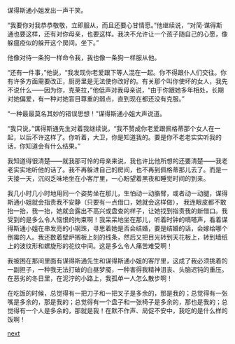 
谋得斯通小姐发出一声干笑。

“我要你对我恭恭敬敬，立即服从，而且还要心甘情愿。”他继续说，“对简·谋得斯通也要这样，还有对你母亲，也要这样。我决不允许让一个孩子随自己的心愿，像躲瘟疫似的躲开这个房间。坐下。”

他像对待一条狗一样命令我，我也像一条狗一样服从他。

“还有一件事，”他说，“我发现你老爱跟下等人混在一起。你不得跟仆人们交往。你有许多方面需要改正，厨房里是无法使你改好的。有关那个叫你使坏的女人，我先不说什么——因为你，克莱拉，”他低声对我母亲说，“由于你跟她多年相处，长期对她偏爱，有一种对她盲目尊重的弱点，直到现在都还没有克服。”

“一种最最莫名其妙的错误思想！”谋得斯通小姐大声说道。

“我只说，”谋得斯通先生对着我继续说，“我不赞成你老爱跟佩格蒂那个女人在一起，以后不许这样了。你听着，大卫，你是知道我的。要是你不老老实实听我的话，你知道会有什么结果。”

我知道得很清楚——就我那可怜的母亲来说，我也许比他所想的还要清楚——我老老实实地听他的话了。我不再躲进自己的房间，也不再到佩格蒂那儿去了。而是一天接一天，沉闷乏味地坐在小客厅里，一心盼望着黑夜和睡觉时间的到来。

我几小时几小时地用同一个姿势坐在那儿，生怕动一动胳臂，或者动一动腿，谋得斯通小姐就会指责我不安静（只要有一点借口，她就会这样做）， 我连眼皮都不敢抬一抬，我一抬，她就会露出不高兴或盘查的样子，让她找到指责我的新借口。我受到的是多么令人恼恨的拘束啊！我呆呆地坐在那儿，听着时钟的嘀嗒声，看着谋得斯通小姐在串发亮的小钢珠，寻思着她是否会结婚，要是结婚的话，会嫁给哪个倒霉的人。我还数着壁炉搁板上刻的线条，然后又把目光转到天花板上，转到墙纸上的波纹形和螺旋形的花纹中间。这是多么令人痛苦难受啊！

我被困在那间里面有谋得斯通先生和谋得斯通小姐的客厅里，这成了我必须挑着的一副担子，一种我无法打破的白昼梦魇，一种害得我精神沮丧、头脑迟钝的重压。在恶劣的冬日里，在泥泞的小路上，我孤单一人怎么散步啊！

在吃饭的时候，总觉得有一把刀子和一把叉子是多余的，那是我的；总觉得有一张嘴是多余的，那是我的；总觉得有一个盘子和一张椅子是多余的，那也是我的；总觉得有一个人是多余的，那就是我！在默不作声、局促不安中，我吃的是什么样的饭啊！

[next](page121.md)